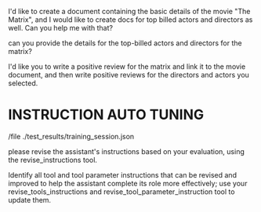I'd like to create a document containing the basic details of the movie "The Matrix", and I would like to create docs for top billed actors and directors as well. Can you help me with that?

can you provide the details for the top-billed actors and directors for the matrix?

I'd like you to write a positive review for the matrix and link it to the movie document, and then write positive reviews for the directors and actors you selected.


# INSTRUCTION AUTO TUNING

/file ./test_results/training_session.json

please revise the assistant's instructions based on your evaluation, using the revise_instructions tool.

Identify all tool and tool parameter instructions that can be revised and improved to help the assistant complete its role more effectively; use your revise_tools_instructions and revise_tool_parameter_instruction tool to update them.

